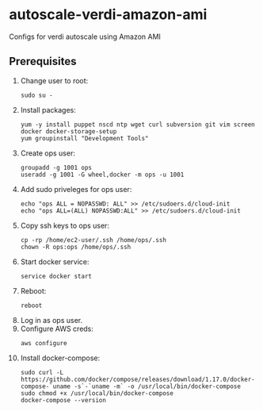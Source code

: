 # autoscale-verdi-amazon-ami
Configs for verdi autoscale using Amazon AMI

## Prerequisites
1. Change user to root:
   ```
   sudo su -
   ```
1. Install packages:
   ```
   yum -y install puppet nscd ntp wget curl subversion git vim screen docker docker-storage-setup
   yum groupinstall "Development Tools"
   ```
1. Create ops user:
   ```
   groupadd -g 1001 ops
   useradd -g 1001 -G wheel,docker -m ops -u 1001
   ```
1. Add sudo priveleges for ops user:
   ```
   echo "ops ALL = NOPASSWD: ALL" >> /etc/sudoers.d/cloud-init
   echo "ops ALL=(ALL) NOPASSWD:ALL" >> /etc/sudoers.d/cloud-init
   ```
1. Copy ssh keys to ops user:
   ```
   cp -rp /home/ec2-user/.ssh /home/ops/.ssh
   chown -R ops:ops /home/ops/.ssh
   ```
1. Start docker service:
   ```
   service docker start
   ```
1. Reboot:
   ```
   reboot
   ```
1. Log in as ops user.
1. Configure AWS creds:
   ```
   aws configure
   ```
1. Install docker-compose:
   ```
   sudo curl -L https://github.com/docker/compose/releases/download/1.17.0/docker-compose-`uname -s`-`uname -m` -o /usr/local/bin/docker-compose
   sudo chmod +x /usr/local/bin/docker-compose
   docker-compose --version
   ```
